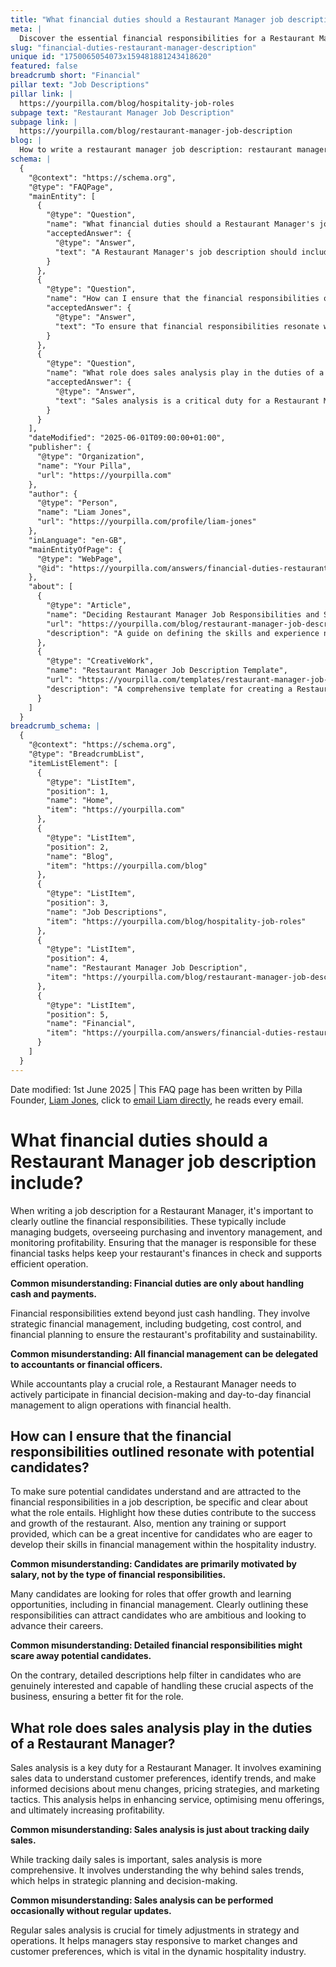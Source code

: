 ```yaml
---
title: "What financial duties should a Restaurant Manager job description include?"
meta: |
  Discover the essential financial responsibilities for a Restaurant Manager, including budget management, profitability monitoring, and strategic financial planning.
slug: "financial-duties-restaurant-manager-description"
unique id: "1750065054073x159481881243418620"
featured: false
breadcrumb short: "Financial"
pillar text: "Job Descriptions"
pillar link: |
  https://yourpilla.com/blog/hospitality-job-roles
subpage text: "Restaurant Manager Job Description"
subpage link: |
  https://yourpilla.com/blog/restaurant-manager-job-description
blog: |
  How to write a restaurant manager job description: restaurant manager job description template included.
schema: |
  {
    "@context": "https://schema.org",
    "@type": "FAQPage",
    "mainEntity": [
      {
        "@type": "Question",
        "name": "What financial duties should a Restaurant Manager's job description include?",
        "acceptedAnswer": {
          "@type": "Answer",
          "text": "A Restaurant Manager's job description should include key financial responsibilities such as managing budgets, overseeing purchasing and inventory management, and monitoring profitability. These responsibilities ensure the financial health and efficient operation of the restaurant. Restaurant Managers should actively participate in financial decision-making and day-to-day financial management beyond just handling cash."
        }
      },
      {
        "@type": "Question",
        "name": "How can I ensure that the financial responsibilities outlined resonate with potential candidates?",
        "acceptedAnswer": {
          "@type": "Answer",
          "text": "To ensure that financial responsibilities resonate with potential candidates, specify what the role entails and how these duties contribute to the restaurant's success and growth. Highlight any training or support provided, appealing to candidates eager to develop their skills in financial management within the hospitality industry."
        }
      },
      {
        "@type": "Question",
        "name": "What role does sales analysis play in the duties of a Restaurant Manager?",
        "acceptedAnswer": {
          "@type": "Answer",
          "text": "Sales analysis is a critical duty for a Restaurant Manager, involving the examination of sales data to understand customer preferences, identify trends, and inform decisions about menu changes, pricing strategies, and marketing tactics. This analysis supports enhanced service, optimized menu offerings, and increased profitability, requiring regular updates to respond to market changes effectively."
        }
      }
    ],
    "dateModified": "2025-06-01T09:00:00+01:00",
    "publisher": {
      "@type": "Organization",
      "name": "Your Pilla",
      "url": "https://yourpilla.com"
    },
    "author": {
      "@type": "Person",
      "name": "Liam Jones",
      "url": "https://yourpilla.com/profile/liam-jones"
    },
    "inLanguage": "en-GB",
    "mainEntityOfPage": {
      "@type": "WebPage",
      "@id": "https://yourpilla.com/answers/financial-duties-restaurant-manager-description"
    },
    "about": [
      {
        "@type": "Article",
        "name": "Deciding Restaurant Manager Job Responsibilities and Skills",
        "url": "https://yourpilla.com/blog/restaurant-manager-job-description",
        "description": "A guide on defining the skills and experience needed for a Restaurant Manager, including financial responsibilities."
      },
      {
        "@type": "CreativeWork",
        "name": "Restaurant Manager Job Description Template",
        "url": "https://yourpilla.com/templates/restaurant-manager-job-description",
        "description": "A comprehensive template for creating a Restaurant Manager job description, emphasising financial duties and other skills."
      }
    ]
  }
breadcrumb_schema: |
  {
    "@context": "https://schema.org",
    "@type": "BreadcrumbList",
    "itemListElement": [
      {
        "@type": "ListItem",
        "position": 1,
        "name": "Home",
        "item": "https://yourpilla.com"
      },
      {
        "@type": "ListItem",
        "position": 2,
        "name": "Blog",
        "item": "https://yourpilla.com/blog"
      },
      {
        "@type": "ListItem",
        "position": 3,
        "name": "Job Descriptions",
        "item": "https://yourpilla.com/blog/hospitality-job-roles"
      },
      {
        "@type": "ListItem",
        "position": 4,
        "name": "Restaurant Manager Job Description",
        "item": "https://yourpilla.com/blog/restaurant-manager-job-description"
      },
      {
        "@type": "ListItem",
        "position": 5,
        "name": "Financial",
        "item": "https://yourpilla.com/answers/financial-duties-restaurant-manager-description"
      }
    ]
  }
---
```


Date modified: 1st June 2025 | This FAQ page has been written by Pilla Founder, [Liam Jones](https://yourpilla.com/profile/liam-jones), click to [email Liam directly](https://mailto:liam@yourpilla.com), he reads every email.

# What financial duties should a Restaurant Manager job description include?

When writing a job description for a Restaurant Manager, it's important to clearly outline the financial responsibilities. These typically include managing budgets, overseeing purchasing and inventory management, and monitoring profitability. Ensuring that the manager is responsible for these financial tasks helps keep your restaurant's finances in check and supports efficient operation.

**Common misunderstanding: Financial duties are only about handling cash and payments.**

Financial responsibilities extend beyond just cash handling. They involve strategic financial management, including budgeting, cost control, and financial planning to ensure the restaurant's profitability and sustainability.

**Common misunderstanding: All financial management can be delegated to accountants or financial officers.**

While accountants play a crucial role, a Restaurant Manager needs to actively participate in financial decision-making and day-to-day financial management to align operations with financial health.

## How can I ensure that the financial responsibilities outlined resonate with potential candidates?

To make sure potential candidates understand and are attracted to the financial responsibilities in a job description, be specific and clear about what the role entails. Highlight how these duties contribute to the success and growth of the restaurant. Also, mention any training or support provided, which can be a great incentive for candidates who are eager to develop their skills in financial management within the hospitality industry.

**Common misunderstanding: Candidates are primarily motivated by salary, not by the type of financial responsibilities.**

Many candidates are looking for roles that offer growth and learning opportunities, including in financial management. Clearly outlining these responsibilities can attract candidates who are ambitious and looking to advance their careers.

**Common misunderstanding: Detailed financial responsibilities might scare away potential candidates.**

On the contrary, detailed descriptions help filter in candidates who are genuinely interested and capable of handling these crucial aspects of the business, ensuring a better fit for the role.

## What role does sales analysis play in the duties of a Restaurant Manager?

Sales analysis is a key duty for a Restaurant Manager. It involves examining sales data to understand customer preferences, identify trends, and make informed decisions about menu changes, pricing strategies, and marketing tactics. This analysis helps in enhancing service, optimising menu offerings, and ultimately increasing profitability.

**Common misunderstanding: Sales analysis is just about tracking daily sales.**

While tracking daily sales is important, sales analysis is more comprehensive. It involves understanding the why behind sales trends, which helps in strategic planning and decision-making.

**Common misunderstanding: Sales analysis can be performed occasionally without regular updates.**

Regular sales analysis is crucial for timely adjustments in strategy and operations. It helps managers stay responsive to market changes and customer preferences, which is vital in the dynamic hospitality industry.